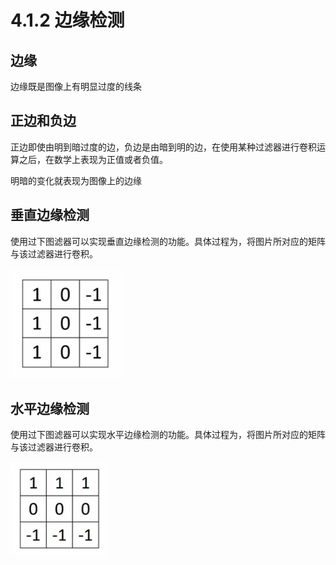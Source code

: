 # 4.1.2 边缘检测

## 边缘

边缘既是图像上有明显过度的线条

## 正边和负边

正边即使由明到暗过度的边，负边是由暗到明的边，在使用某种过滤器进行卷积运算之后，在数学上表现为正值或者负值。

明暗的变化就表现为图像上的边缘

## 垂直边缘检测

使用过下图滤器可以实现垂直边缘检测的功能。具体过程为，将图片所对应的矩阵与该过滤器进行卷积。

![](/assets/HorizontalEdgeFilter.png)

## 水平边缘检测

使用过下图滤器可以实现水平边缘检测的功能。具体过程为，将图片所对应的矩阵与该过滤器进行卷积。

![](/assets/VerticalEdgeFilter.png)

